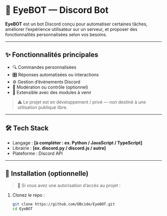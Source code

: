 # 🤖 EyeBOT — Discord Bot

**EyeBOT** est un bot Discord conçu pour automatiser certaines tâches, améliorer l’expérience utilisateur sur un serveur, et proposer des fonctionnalités personnalisées selon vos besoins.

---

## ✨ Fonctionnalités principales

- 🔍 Commandes personnalisées
- 🎛️ Réponses automatisées ou interactions
- ⚙️ Gestion d’événements Discord
- 🚫 Modération ou contrôle (optionnel)
- 📡 Extensible avec des modules à venir

> ⚠️ Le projet est en développement / privé — non destiné à une utilisation publique libre.

---

## 🛠️ Tech Stack

- Langage : **[à compléter : ex. Python / JavaScript / TypeScript]**
- Librairie : **[ex. discord.py / discord.js / autre]**
- Plateforme : Discord API

---

## 🚀 Installation (optionnelle)

> 🧪 Si vous avez une autorisation d’accès au projet :

1. Clonez le repo :
   ```bash
   git clone https://github.com/DBcide/EyeBOT.git
   cd EyeBOT
